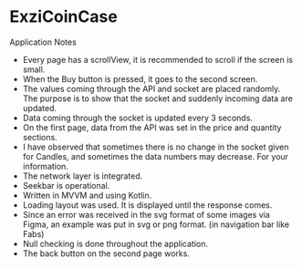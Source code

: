 # ExziCoinCase

Application Notes

 - Every page has a scrollView, it is recommended to scroll if the screen is small.
 - When the Buy button is pressed, it goes to the second screen.
 - The values ​​coming through the API and socket are placed randomly. The purpose is to show that the socket and suddenly incoming data are updated.
 - Data coming through the socket is updated every 3 seconds.
 - On the first page, data from the API was set in the price and quantity sections.
 - I have observed that sometimes there is no change in the socket given for Candles, and sometimes the data numbers may decrease. For your information.
 - The network layer is integrated.
 - Seekbar is operational.
 - Written in MVVM and using Kotlin.
 - Loading layout was used. It is displayed until the response comes.
 - Since an error was received in the svg format of some images via Figma, an example was put in svg or png format. (in navigation bar like Fabs)
 - Null checking is done throughout the application.
 - The back button on the second page works.
